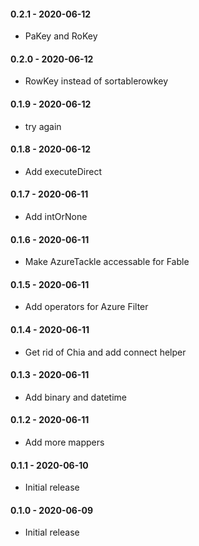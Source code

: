 #### 0.2.1 - 2020-06-12
* PaKey and RoKey
#### 0.2.0 - 2020-06-12
* RowKey instead of sortablerowkey
#### 0.1.9 - 2020-06-12
* try again
#### 0.1.8 - 2020-06-12
* Add executeDirect
#### 0.1.7 - 2020-06-11
* Add intOrNone
#### 0.1.6 - 2020-06-11
* Make AzureTackle accessable for Fable
#### 0.1.5 - 2020-06-11
* Add operators for Azure Filter
#### 0.1.4 - 2020-06-11
* Get rid of Chia and add connect helper
#### 0.1.3 - 2020-06-11
* Add binary and datetime
#### 0.1.2 - 2020-06-11
* Add more mappers
#### 0.1.1 - 2020-06-10
* Initial release
#### 0.1.0 - 2020-06-09
* Initial release
